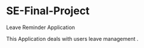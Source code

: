 # SE-Final-Project

Leave Reminder Application

This Application deals with users leave management .
